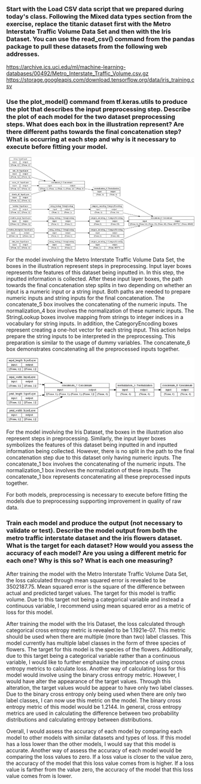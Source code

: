 ### Start with the Load CSV data script that we prepared during today's class. Following the Mixed data types section from the exercise, replace the titanic dataset first with the Metro Interstate Traffic Volume Data Set and then with the Iris Dataset. You can use the read_csv() command from the pandas package to pull these datasets from the following web addresses.

https://archive.ics.uci.edu/ml/machine-learning-databases/00492/Metro_Interstate_Traffic_Volume.csv.gz
https://storage.googleapis.com/download.tensorflow.org/data/iris_training.csv

### Use the plot_model() command from tf.keras.utils to produce the plot that describes the input preprocessing step. Describe the plot of each model for the two dataset preprocessing steps. What does each box in the illustration represent? Are there different paths towards the final concatenation step? What is occurring at each step and why is it necessary to execute before fitting your model. 

![img_46.png](img_46.png)

For the model involving the Metro Interstate Traffic Volume Data Set, the boxes in the illustration represent steps in preprocessing. Input layer boxes represents the features of this dataset being inputted in. In this step, the inputted information is collected. After these input layer boxes, the path towards the final concatenation step splits in two depending on whether an input is a numeric input or a string input. Both paths are needed to prepare numeric inputs and string inputs for the final concatenation. The concatenate_5 box involves the concatenating of the numeric inputs. The normalization_4 box involves the normalization of these numeric inputs. The StringLookup boxes involve mapping from strings to integer indices in a vocabulary for string inputs. In addition, the CategoryEncoding boxes represent creating a one-hot vector for each string input. This action helps prepare the string inputs to be interpreted in the preprocessing. This preparation is similar to the usage of dummy variables. The concatenate_6 box demonstrates concatenating all the preprocessed inputs together.

![img_47.png](img_47.png)

For the model involving the Iris Dataset, the boxes in the illustration also represent steps in preprocessing. Similarly, the input layer boxes symbolizes the features of this dataset being inputted in and inputted information being collected. However, there is no split in the path to the final concatenation step due to this dataset only having numeric inputs. The concatenate_1 box involves the concatenating of the numeric inputs. The normalization_1 box involves the normalization of these inputs. The concatenate_1 box represents concatenating all these preprocessed inputs together.

For both models, preprocessing is necessary to execute before fitting the models due to preprocessing supporting improvement in quality of raw data.

### Train each model and produce the output (not necessary to validate or test). Describe the model output from both the metro traffic interstate dataset and the iris flowers dataset. What is the target for each dataset? How would you assess the accuracy of each model? Are you using a different metric for each one? Why is this so? What is each one measuring?

After training the model with the Metro Interstate Traffic Volume Data Set, the loss calculated through mean squared error is revealed to be 3502187.75. Mean squared error is the square of the difference between actual and predicted target values. The target for this model is traffic volume. Due to this target not being a categorical variable and instead a continuous variable, I recommend using mean squared error as a metric of loss for this model.

After training the model with the Iris Dataset, the loss calculated through categorical cross entropy metric is revealed to be 1.1921e-07. This metric should be used when there are multiple (more than two) label classes. This model currently has multiple label classes in the form of three species of flowers. The target for this model is the species of the flowers. Additionally, due to this target being a categorical variable rather than a continuous variable, I would like to further emphasize the importance of using cross entropy metrics to calculate loss. Another way of calculating loss for this model would involve using the binary cross entropy metric. However, I would have alter the appearance of the target values. Through this alteration, the target values would be appear to have only two label classes. Due to the binary cross entropy only being used when there are only two label classes, I can now use this metric on the model. The binary cross entropy metric of this model would be 1.2144. In general, cross entropy metrics are used in calculating the difference between two probability distributions and calculating entropy between distributions. 

Overall, I would assess the accuracy of each model by comparing each model to other models with similar datasets and types of loss. If this model has a loss lower than the other models, I would say that this model is accurate. Another way of assess the accuracy of each model would be comparing the loss values to zero. If a loss value is closer to the value zero, the accuracy of the model that this loss value comes from is higher. If a loss value is farther from the value zero, the accuracy of the model that this loss value comes from is lower.  
